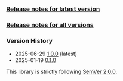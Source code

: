 ### [Release notes for latest version](latest.md)

### [Release notes for all versions](full.md)

### Version History

* 2025-06-29 [1.0.0](1.0.0.md) (latest)
* 2025-01-19 [0.1.0](0.1.0.md)


This library is strictly following [SemVer 2.0.0](https://semver.org/spec/v2.0.0.html).